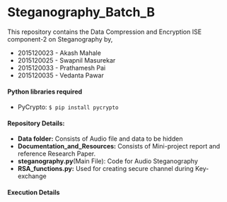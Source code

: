 # Steganography_Batch_B
This repository contains the Data Compression and Encryption ISE component-2 on Steganography by,
* 2015120023 - Akash Mahale
* 2015120025 - Swapnil Masurekar
* 2015120033 - Prathamesh Pai
* 2015120035 - Vedanta Pawar

#### Python libraries required
- PyCrypto:  ```$ pip install pycrypto```

#### Repository Details:
* **Data folder:** Consists of Audio file and data to be hidden
* **Documentation_and_Resources:** Consists of Mini-project report and reference Research Paper.
* **steganography.py**(Main File): Code for Audio Steganography
* **RSA_functions.py:** Used for creating secure channel during Key-exchange

#### Execution Details

